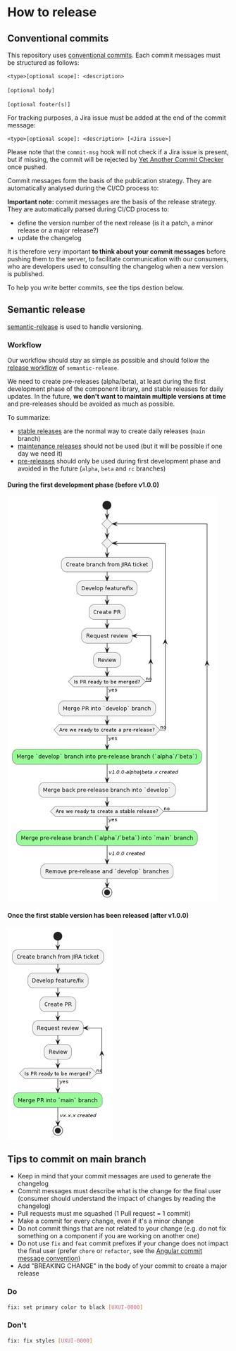 # How to release

## Conventional commits

This repository uses [conventional commits](https://www.conventionalcommits.org/en/v1.0.0/). Each commit messages must be structured as follows:

```
<type>[optional scope]: <description>

[optional body]

[optional footer(s)]
```

For tracking purposes, a Jira issue must be added at the end of the commit message:

```
<type>[optional scope]: <description> [<Jira issue>]
```

Please note that the `commit-msg` hook will not check if a Jira issue is present, but if missing, the commit will be rejected by [Yet Another Commit Checker](https://appfire.atlassian.net/wiki/spaces/YACC/overview) once pushed.

Commit messages form the basis of the publication strategy. They are automatically analysed during the CI/CD process to:

**Important note:** commit messages are the basis of the release strategy. They are automatically parsed during CI/CD process to:
- define the version number of the next release (is it a patch, a minor release or a major release?)
- update the changelog

It is therefore very important **to think about your commit messages** before pushing them to the server, to facilitate communication with our consumers, who are developers used to consulting the changelog when a new version is published.

To help you write better commits, see the tips destion below.

## Semantic release

[semantic-release](https://github.com/semantic-release/semantic-release) is used to handle versioning.

### Workflow

Our workflow should stay as simple as possible and should follow the [release workflow](https://semantic-release.gitbook.io/semantic-release/recipes/release-workflow) of `semantic-release`.

We need to create pre-releases (alpha/beta), at least during the first development phase of the component library, and stable releases for daily updates.
In the future, **we don't want to maintain multiple versions at time** and pre-releases should be avoided as much as possible. 

To summarize:

- [stable releases](https://semantic-release.gitbook.io/semantic-release/recipes/release-workflow/distribution-channels) are the normal way to create daily releases (`main` branch)
- [maintenance releases](https://semantic-release.gitbook.io/semantic-release/recipes/release-workflow/maintenance-releases) should not be used (but it will be possible if one day we need it)
- [pre-releases](https://semantic-release.gitbook.io/semantic-release/recipes/release-workflow/pre-releases) should only be used during first development phase and avoided in the future (`alpha`, `beta` and `rc` branches)

#### During the first development phase (before v1.0.0)

![Pre-release workflow](./assets/pre-release-workflow.png)

#### Once the first stable version has been released (after v1.0.0)

![Stable release workflow](./assets/stable-release-workflow.png)

## Tips to commit on main branch

- Keep in mind that your commit messages are used to generate the changelog
- Commit messages must describe what is the change for the final user (consumer should understand the impact of changes by reading the changelog)
- Pull requests must me squashed (1 Pull request = 1 commit)
- Make a commit for every change, even if it's a minor change
- Do not commit things that are not related to your change (e.g. do not fix something on a component if you are working on another one)
- Do not use `fix` and `feat` commit prefixes if your change does not impact the final user (prefer `chore` or `refactor`, see the [Angular commit message convention](https://github.com/angular/angular/blob/68a6a07/CONTRIBUTING.md#type))
- Add "BREAKING CHANGE" in the body of your commit to create a major release

### Do

```sh
fix: set primary color to black [UXUI-0000]
```

### Don't

```sh
fix: fix styles [UXUI-0000]
```

